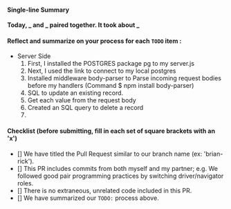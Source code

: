 #### Single-line Summary
**Today, _ and _ paired together. It took about _**

#### Reflect and summarize on your process for each `TODO` item :  
- Server Side
  1. First, I installed the POSTGRES package pg to my server.js
  2. Next, I used the link to connect to my local postgres
  3. Installed middleware body-parser to Parse incoming request bodies before my handlers (Command $ npm install body-parser)
  4. SQL to update an existing record.
  5. Get each value from the request body
  6. Created an SQL query to delete a record
  7.  

#### Checklist (before submitting, fill in each set of square brackets with an 'x')
- [] We have titled the Pull Request similar to our branch name (ex: 'brian-rick').
- [] This PR includes commits from both myself and my partner; e.g. We followed good pair programming practices by switching driver/navigator roles.
- [] There is no extraneous, unrelated code included in this PR.
- [] We have summarized our `TODO:` process above.
